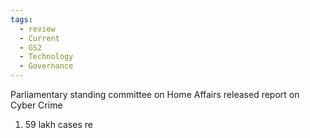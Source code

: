 ```yaml
---
tags:
  - review
  - Current
  - GS2
  - Technology
  - Governance
---
```

Parliamentary standing committee on Home Affairs released report on Cyber Crime
1. 59 lakh cases re